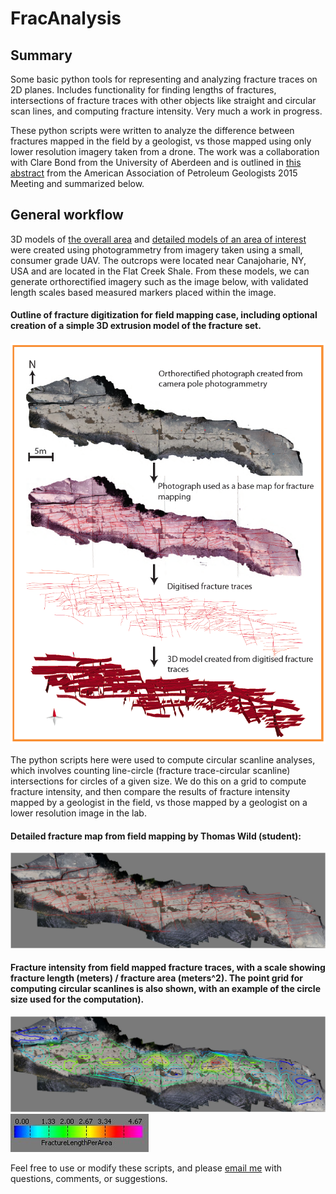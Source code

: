# FracAnalysis
## Summary
Some basic python tools for representing and analyzing fracture traces on 2D planes.  Includes functionality for finding lengths of fractures, intersections of fracture traces with other objects like straight and circular scan lines, and computing fracture intensity.  Very much a work in progress.

These python scripts were written to analyze the difference between fractures mapped in the field by a geologist, vs those mapped using only lower resolution imagery taken from a drone.  The work was a collaboration with Clare Bond from the University of Aberdeen and is outlined in [this abstract](http://www.searchanddiscovery.com/abstracts/html/2015/90216ace/abstracts/2099690.html) from the American Association of Petroleum Geologists 2015 Meeting and summarized below.

## General workflow
3D models of [the overall area](https://sketchfab.com/models/e3d1b9adf4f74492a265cdc9f95b27b6) and [detailed models of an area of interest](https://sketchfab.com/models/fecfd9ab629d4824ae95d8b9bbf68345) were created using photogrammetry from imagery taken using a small, consumer grade UAV.  The outcrops were located near Canajoharie, NY, USA and are located in the Flat Creek Shale.  From these models, we can generate orthorectified imagery such as the image below, with validated length scales based measured markers placed within the image.
#### Outline of fracture digitization for field mapping case, including optional creation of a simple 3D extrusion model of the fracture set.
![alt text](https://github.com/Ryshackleton/FracAnalysis/blob/master/FractureMapDigitization.png "Fracture Map Digitization Workflow")

The python scripts here were used to compute circular scanline analyses, which involves counting line-circle (fracture trace-circular scanline) intersections for circles of a given size.  We do this on a grid to compute fracture intensity, and then compare the results of fracture intensity mapped by a geologist in the field, vs those mapped by a geologist on a lower resolution image in the lab.

#### Detailed fracture map from field mapping by Thomas Wild (student):
![alt text](https://github.com/Ryshackleton/FracAnalysis/blob/master/FieldChecked_Thomas_Traces_Digitized.JPG "Fracture traces")

#### Fracture intensity from field mapped fracture traces, with a scale showing fracture length (meters) / fracture area (meters^2).  The point grid for computing circular scanlines is also shown, with an example of the circle size used for the computation).
![alt text](https://github.com/Ryshackleton/FracAnalysis/blob/master/FieldChecked_Thomas_intensity_1meter_circular_scans_grid.JPG "Fracture Intensity")
![alt text](https://github.com/Ryshackleton/FracAnalysis/blob/master/FractureLengthPerAreaScaleBar.JPG "Scale Bar for Fracture Intensity")

Feel free to use or modify these scripts, and please [email me](mailto:ryan@shackletoncomputing.com) with questions, comments, or suggestions.


